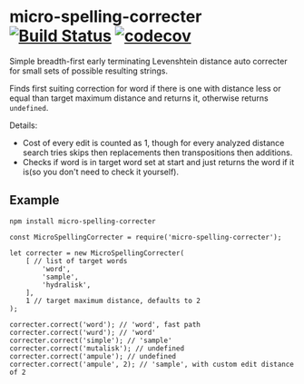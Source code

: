# micro-spelling-correcter [![Build Status](https://travis-ci.com/stroncium/nodejs-procfs.svg?branch=master)](https://travis-ci.com/stroncium/nodejs-procfs) [![codecov](https://codecov.io/gh/stroncium/micro-spelling-correcter/branch/master/graph/badge.svg)](https://codecov.io/gh/stroncium/micro-spelling-correcter)

Simple breadth-first early terminating Levenshtein distance auto correcter for small sets of possible resulting strings.

Finds first suiting correction for word if there is one with distance less or equal than target maximum distance and returns it, otherwise returns `undefined`.

Details:
 - Cost of every edit is counted as 1, though for every analyzed distance search tries skips then replacements then transpositions then additions.
 - Checks if word is in target word set at start and just returns the word if it is(so you don't need to check it yourself).

## Example

`npm install micro-spelling-correcter`

```
const MicroSpellingCorrecter = require('micro-spelling-correcter');

let correcter = new MicroSpellingCorrecter(
	[ // list of target words
		'word',
		'sample',
		'hydralisk',
	],
	1 // target maximum distance, defaults to 2
);

correcter.correct('word'); // 'word', fast path
correcter.correct('wurd'); // 'word'
correcter.correct('simple'); // 'sample'
correcter.correct('mutalisk'); // undefined
correcter.correct('ampule'); // undefined
correcter.correct('ampule', 2); // 'sample', with custom edit distance of 2
```
